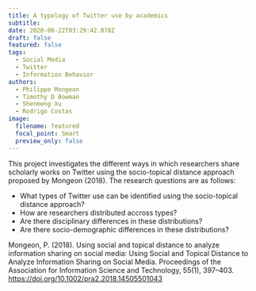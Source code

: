 ```yaml
---
title: A typology of Twitter use by academics
subtitle:
date: 2020-06-22T03:29:42.878Z
draft: false
featured: false
tags:
  - Social Media
  - Twitter
  - Information Behavior
authors:
  - Philippe Mongeon
  - Timothy D Bowman
  - Shenmeng Xu
  - Rodrigo Costas
image:
  filename: featured
  focal_point: Smart
  preview_only: false
---
```


This project investigates the different ways in which researchers share scholarly works on Twitter using the socio-topical distance approach proposed by Mongeon (2018). The research questions are as follows:
- What types of Twitter use can be identified using the socio-topical distance approach?
- How are researchers distributed accross types?
- Are there disciplinary differences in these distributions?
- Are there socio-demographic differences in these distributions?

Mongeon, P. (2018). Using social and topical distance to analyze information sharing on social media: Using Social and Topical Distance to Analyze Information Sharing on Social Media. Proceedings of the Association for Information Science and Technology, 55(1), 397–403. https://doi.org/10.1002/pra2.2018.14505501043




